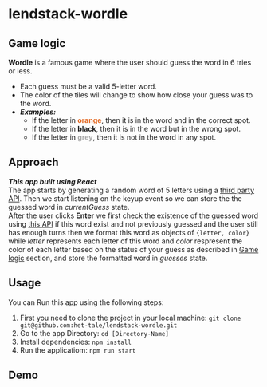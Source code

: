 # lendstack-wordle

## Game logic
**Wordle** is a famous game where the user should guess the word in 6 tries or less.
* Each guess must be a valid 5-letter word.
* The color of the tiles will change to show how close your guess was to the word.
* ***Examples:***
    * If the letter in <span style="color: #E3651D; font-weight: bold">orange</span>, then it is in the word and in the correct spot.
    * If the letter in **black**, then it is in the word but in the wrong spot.
    * If the letter in <span style="color: #A9A9A9; font-weight: bold">grey</span>, then it is not in the word  in any spot.

## Approach
***This app built using React***<br>
The app starts by generating a random word of 5 letters using a [third party API](https://random-word-api.herokuapp.com/). Then we start listening on the keyup event so we can store the the guessed word in *currentGuess* state.<br>
After the user clicks **Enter** we first check the existence of the guessed word using [this API](https://dictionaryapi.dev/) if this word exist and not previously guessed and the user still has enough turns then we format this word as objects of `{letter, color}` while *letter* represents each letter of this word and *color* respresent the color of each letter based on the status of your guess as described in [Game logic](#game-logic) section, and store the formatted word in *guesses* state.


## Usage
You can Run this app using the following steps:
1. First you need to clone the project in your local machine:
`git clone git@github.com:het-tale/lendstack-wordle.git`
2. Go to the app Directory:
`cd [Directory-Name]`
3. Install dependencies:
`npm install`
4. Run the applicatiom:
`npm run start`

## Demo
